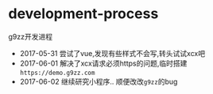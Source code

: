 # development-process

g9zz开发进程

- 2017-05-31 尝试了vue,发现有些样式不会写,转头试试xcx吧
- 2017-06-01 解决了xcx请求必须https的问题,临时搭建`https://demo.g9zz.com`
- 2017-06-02 继续研究小程序.. 顺便改改`g9zz`的bug
